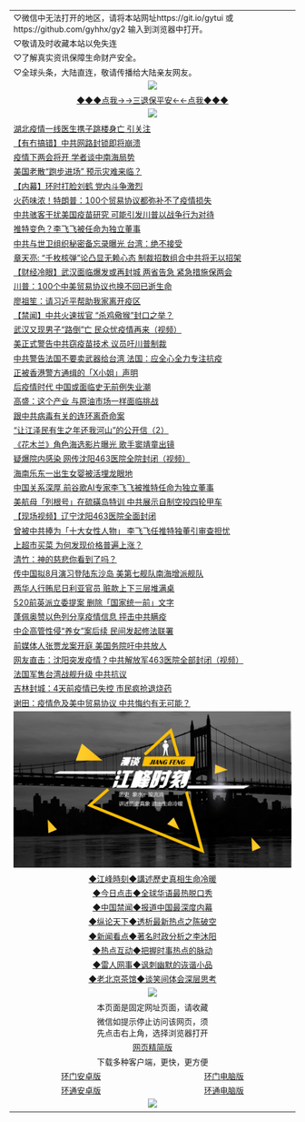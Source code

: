  <table>
<tr>
<td colspan="2" align=left>
♡微信中无法打开的地区，请将本站网址https://git.io/gytui 或 https://github.com/gyhhx/gy2 输入到浏览器中打开。 
 </td>
</tr>
 <tr>
 <td colspan="2" align=left>
♡敬请及时收藏本站以免失连
  <tr>
<td colspan="2" align=left>
♡了解真实资讯保障生命财产安全。
 </td>
   <tr>
<td colspan="2" align=left>
♡全球头条，大陆直连，敬请传播给大陆亲友网友。
 </td>
</tr>

</td>
 </tr>
  <tr>
    <td colspan="2" align=center><img src="https://github.com/gyhhx/image-upload/blob/master/3t%20(1).jpg"></td>
 </tr>
 <tr><td colspan="2" align="center"><a href="https://img.xdraf.store/oo.aspx?name=ogQuit&key=ygwgqhhegmyfhual&from=gy">◆◆◆点我→→三退保平安←←点我◆◆◆</a></td></tr>
  <tr>
    <td colspan="2" align=center><img src="https://cdn.jsdelivr.net/gh/gyoupiodf/im1/%E7%BD%91%E9%97%A8%E6%96%B0%E9%97%BB1.jpg"></td>
 </tr>
<tr><td colspan="2" align="left"><a href="https://img.xgttd.press/?name=c1170490&key=zquqqokxqdzafbdg&from=gy">湖北疫情一线医生携子跳楼身亡 引关注</a></td></tr>
<tr><td colspan="2" align="left"><a href="https://img.xgttd.press/?name=c1170503&key=zquqqokxqdzafbdg&from=gy">【有冇搞错】中共网路封锁即将崩溃</a></td></tr>
<tr><td colspan="2" align="left"><a href="https://img.xgttd.press/?name=c1170505&key=zquqqokxqdzafbdg&from=gy">疫情下两会将开 学者谈中南海局势</a></td></tr>
<tr><td colspan="2" align="left"><a href="https://img.xgttd.press/?name=c1170513&key=zquqqokxqdzafbdg&from=gy">美国老散“跑步进场” 预示灾难来临？</a></td></tr>
<tr><td colspan="2" align="left"><a href="https://img.xgttd.press/?name=c1170538&key=zquqqokxqdzafbdg&from=gy">【内幕】环时打脸刘鹤 党内斗争激烈</a></td></tr>
<tr><td colspan="2" align="left"><a href="https://img.xgttd.press/?name=c1170501&key=zquqqokxqdzafbdg&from=gy">火药味浓！特朗普：100个贸易协议都弥补不了疫情损失</a></td></tr>
<tr><td colspan="2" align="left"><a href="https://img.xgttd.press/?name=c1170524&key=zquqqokxqdzafbdg&from=gy">中共骇客干扰美国疫苗研究 可能引发川普以战争行为对待</a></td></tr>
<tr><td colspan="2" align="left"><a href="https://img.xgttd.press/?name=c1170492&key=zquqqokxqdzafbdg&from=gy">推特变色？李飞飞被任命为独立董事</a></td></tr>
<tr><td colspan="2" align="left"><a href="https://img.xgttd.press/?name=c1170561&key=zquqqokxqdzafbdg&from=gy">中共与世卫组织秘密备忘录曝光 台湾：绝不接受</a></td></tr>
<tr><td colspan="2" align="left"><a href="https://img.xgttd.press/?name=c1170541&key=zquqqokxqdzafbdg&from=gy">章天亮: “千枚核弹”论凸显无赖心态 制裁招数组合中共将无以招架</a></td></tr>
<tr><td colspan="2" align="left"><a href="https://img.xgttd.press/?name=c1170543&key=zquqqokxqdzafbdg&from=gy">【财经冷眼】武汉面临爆发或再封城 两省告急 紧急措施保两会</a></td></tr>
<tr><td colspan="2" align="left"><a href="https://img.xgttd.press/?name=c1170502&key=zquqqokxqdzafbdg&from=gy">川普：100个中美贸易协议也换不回已逝生命</a></td></tr>
<tr><td colspan="2" align="left"><a href="https://img.xgttd.press/?name=c1170493&key=zquqqokxqdzafbdg&from=gy">廖祖笙：请习近平帮助我家离开疫区</a></td></tr>
<tr><td colspan="2" align="left"><a href="https://img.xgttd.press/?name=c1170526&key=zquqqokxqdzafbdg&from=gy">【禁闻】中共火速拔官 “杀鸡儆猴”封口之举？</a></td></tr>
<tr><td colspan="2" align="left"><a href="https://img.xgttd.press/?name=c1170519&key=zquqqokxqdzafbdg&from=gy">武汉又现男子“路倒”亡 民众忧疫情再来（视频）</a></td></tr>
<tr><td colspan="2" align="left"><a href="https://img.xgttd.press/?name=c1170507&key=zquqqokxqdzafbdg&from=gy">美正式警告中共窃疫苗技术 议员吁川普制裁</a></td></tr>
<tr><td colspan="2" align="left"><a href="https://img.xgttd.press/?name=c1170532&key=zquqqokxqdzafbdg&from=gy">中共警告法国不要卖武器给台湾 法国：应全心全力专注抗疫</a></td></tr>
<tr><td colspan="2" align="left"><a href="https://img.xgttd.press/?name=c1170557&key=zquqqokxqdzafbdg&from=gy">正被香港警方通缉的「X小姐」声明</a></td></tr>
<tr><td colspan="2" align="left"><a href="https://img.xgttd.press/?name=c1170520&key=zquqqokxqdzafbdg&from=gy">后疫情时代 中国或面临史无前例失业潮</a></td></tr>
<tr><td colspan="2" align="left"><a href="https://img.xgttd.press/?name=c1170498&key=zquqqokxqdzafbdg&from=gy">高盛：这个产业 与原油市场一样面临挑战</a></td></tr>
<tr><td colspan="2" align="left"><a href="https://img.xgttd.press/?name=c1170556&key=zquqqokxqdzafbdg&from=gy">跟中共病毒有关的连环离奇命案</a></td></tr>
<tr><td colspan="2" align="left"><a href="https://img.xgttd.press/?name=c1170539&key=zquqqokxqdzafbdg&from=gy">“让江泽民有生之年还我河山”的公开信（2）</a></td></tr>
<tr><td colspan="2" align="left"><a href="https://img.xgttd.press/?name=c1170506&key=zquqqokxqdzafbdg&from=gy">《花木兰》角色海选影片曝光 歌手窦靖童出镜</a></td></tr>
<tr><td colspan="2" align="left"><a href="https://img.xgttd.press/?name=c1170523&key=zquqqokxqdzafbdg&from=gy">疑爆院内感染 网传沈阳463医院全院封闭（视频）</a></td></tr>
<tr><td colspan="2" align="left"><a href="https://img.xgttd.press/?name=c1170535&key=zquqqokxqdzafbdg&from=gy">海南乐东一出生女婴被活埋龙眼地</a></td></tr>
<tr><td colspan="2" align="left"><a href="https://img.xgttd.press/?name=c1170542&key=zquqqokxqdzafbdg&from=gy">中国关系深厚 前谷歌AI专家李飞飞被推特任命为独立董事</a></td></tr>
<tr><td colspan="2" align="left"><a href="https://img.xgttd.press/?name=c1170559&key=zquqqokxqdzafbdg&from=gy">美航母「列根号」在硫磺岛特训 中共展示自制空投四轮甲车</a></td></tr>
<tr><td colspan="2" align="left"><a href="https://img.xgttd.press/?name=c1170517&key=zquqqokxqdzafbdg&from=gy">【现场视频】辽宁沈阳463医院全面封闭</a></td></tr>
<tr><td colspan="2" align="left"><a href="https://img.xgttd.press/?name=c1170521&key=zquqqokxqdzafbdg&from=gy">曾被中共捧为「十大女性人物」 李飞飞任推特独董引审查担忧</a></td></tr>
<tr><td colspan="2" align="left"><a href="https://img.xgttd.press/?name=c1170530&key=zquqqokxqdzafbdg&from=gy">上超市买菜 为何发现价格普遍上涨？</a></td></tr>
<tr><td colspan="2" align="left"><a href="https://img.xgttd.press/?name=c1170494&key=zquqqokxqdzafbdg&from=gy">清竹：神的慈悲你看到了吗？</a></td></tr>
<tr><td colspan="2" align="left"><a href="https://img.xgttd.press/?name=c1170518&key=zquqqokxqdzafbdg&from=gy">传中国拟8月演习登陆东沙岛  美第七舰队南海增派舰队</a></td></tr>
<tr><td colspan="2" align="left"><a href="https://img.xgttd.press/?name=c1170522&key=zquqqokxqdzafbdg&from=gy">两华人行贿尼日利亚官员 赃款上下三层堆满桌</a></td></tr>
<tr><td colspan="2" align="left"><a href="https://img.xgttd.press/?name=c1170560&key=zquqqokxqdzafbdg&from=gy">520前英派立委提案 删除「国家统一前」文字</a></td></tr>
<tr><td colspan="2" align="left"><a href="https://img.xgttd.press/?name=c1170489&key=zquqqokxqdzafbdg&from=gy">蓬佩奥赞以色列分享疫情信息 抨击中共瞒疫</a></td></tr>
<tr><td colspan="2" align="left"><a href="https://img.xgttd.press/?name=c1170531&key=zquqqokxqdzafbdg&from=gy">中企高管性侵“养女”案后续 民间发起修法联署</a></td></tr>
<tr><td colspan="2" align="left"><a href="https://img.xgttd.press/?name=c1170504&key=zquqqokxqdzafbdg&from=gy">前媒体人张贾龙案开庭 美国务院吁中共放人</a></td></tr>
<tr><td colspan="2" align="left"><a href="https://img.xgttd.press/?name=c1170525&key=zquqqokxqdzafbdg&from=gy">网友直击：沈阳突发疫情？中共解放军463医院全部封闭（视频）</a></td></tr>
<tr><td colspan="2" align="left"><a href="https://img.xgttd.press/?name=c1170550&key=zquqqokxqdzafbdg&from=gy">法国军售台湾战舰升级 中共抗议</a></td></tr>
<tr><td colspan="2" align="left"><a href="https://img.xgttd.press/?name=c1170527&key=zquqqokxqdzafbdg&from=gy">吉林封城：4天前疫情已失控 市民疯抢退烧药</a></td></tr>
<tr><td colspan="2" align="left"><a href="https://img.xgttd.press/?name=c1170533&key=zquqqokxqdzafbdg&from=gy">谢田：疫情危及美中贸易协议 中共悔约有无可能？</a></td></tr>

 <tr>
   <td colspan="2" align=center><img src="https://github.com/gyoupiodf/im1/blob/master/jf-1.jpg"></td>
  </tr>
   <tr>
   <td colspan="2" align=center> 
<a href="https://img.xdraf.store/oo.aspx?name=c922850&key=ygwgqhhegmyfhual&from=gy&tag=9877">◆江峰時刻◆講述歷史真相生命冷暖</a><br/>
    </td>
  </tr>
   <tr>
   <td colspan="2" align=center> 
<a href="https://img.xdraf.store/oo.aspx?name=c816850&key=ygwgqhhegmyfhual&from=gy&tag=9877">◆今日点击◆全球华语最热脱口秀</a><br/>
    </td>
  </tr>
  <tr>
  <td colspan="2" align=center>
<a href="https://img.xdraf.store/oo.aspx?name=c816860&key=ygwgqhhegmyfhual&from=gy&tag=99733110">◆中国禁闻◆报道中国最深度内幕</a><br/>
   </tr>
  <tr>
     <td colspan="2" align=center>
<a href="https://img.xdraf.store/oo.aspx?name=c816855&key=ygwgqhhegmyfhual&from=gy&tag=997110">◆纵论天下◆透析最新热点之陈破空</a><br/>
   </tr>
   <tr>
      <td colspan="2" align=center>
<a href="https://img.xdraf.store/oo.aspx?name=c838308&key=ygwgqhhegmyfhual&from=gy&tag=9973110">◆新闻看点◆著名时政分析之李沐阳</a><br/>
   </tr>
   <tr>
     <td colspan="2" align=center>
<a href="https://img.xdraf.store/oo.aspx?name=c816852&key=ygwgqhhegmyfhual&from=gy&tag=9733110">◆热点互动◆把握时事热点的脉动</a><br/>
   </tr>
   <tr>
      <td colspan="2" align=center>
<a href="https://img.xdraf.store/oo.aspx?name=c816694&key=ygwgqhhegmyfhual&from=gy&tag=93310">◆雷人网事◆讽刺幽默的诙谐小品</a><br/>
   </tr>
   <tr>
    <td colspan="2" align=center>
<a href="https://img.xdraf.store/oo.aspx?name=c816650&key=ygwgqhhegmyfhual&from=gy&tag=9973110">◆老北京茶馆◆谈笑间体会深层思考</a><br/>
   </tr>
 
  <tr>
    <td colspan="2" align="center"><img src="https://cdn.jsdelivr.net/gh/opipe/up/oGate65.jpg"/></td>
  </tr>
  <tr>
    <td colspan="2" align="center">本页面是固定网址页面，请收藏</td>
  <tr>
  <tr>
    <td colspan="2" align="center">微信如提示停止访问该网页，须<br/>先点击右上角，选择浏览器打开</td>
  <tr>
  <tr>
    <td colspan="2" align="center"><a href="https://gitcdn.xyz/cdn/otiny/up/master/show004.htm">网页精简版</a></td>
  </tr>
  <tr>
    <td colspan="2" align="center">下载多种客户端，更快，更方便</td>
  <tr>
  <tr>
    <td align="center"><a href="https://cdn.jsdelivr.net/gh/opipe/up/oGatea.apk">环门安卓版</a></td>
    <td align="center"><a href="https://cdn.jsdelivr.net/gh/opipe/up/oGate.zip">环门电脑版</a></td>
  </tr>
  <tr>
    <td align="center"><a href="https://cdn.jsdelivr.net/gh/opipe/up/oPipe.apk">环通安卓版</a></td>
    <td align="center"><a href="https://raw.githubusercontent.com/opipe/up/master/oPipe.zip">环通电脑版</a></td>
  </tr>
  <tr>
    <td colspan="2" align="center"><img src="https://cdn.jsdelivr.net/gh/opipe/up/oGate640.jpg"/></td>
  </tr>
</table>
